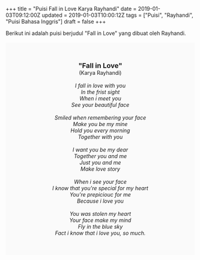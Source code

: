 +++
title = "Puisi Fall in Love Karya Rayhandi"
date = 2019-01-03T09:12:00Z
updated = 2019-01-03T10:00:12Z
tags = ["Puisi", "Rayhandi", "Puisi Bahasa Inggris"]
draft = false
+++

<div dir="ltr" style="text-align: left;" trbidi="on"><div style="text-align: justify;">Berikut ini adalah puisi berjudul "Fall in Love" yang dibuat oleh Rayhandi.</div><br /><div style="background: #FAFAFA; font-size: 14px; height: auto; margin: 0 auto; padding: 50px; text-align: center; width: auto;"><span style="font-size: 18px;"><b>"Fall in Love"</b></span><br />(Karya Rayhandi)<br /><br /><i>I fall in love with you<br />In  the frist sight<br />When i meet you<br />See your beautiful face<br /><br />Smiled when remembering your face<br />Make you be my mine<br />Hold you every morning<br />Together with you<br /><br />I want you be my dear<br />Together you and me <br />Just you and me<br />Make love story<br /><br />When i see your face<br />I know that you're special for my heart<br />You're prepiciouc for me<br />Because i love you<br /><br />You was stolen my heart<br />Your face make my mind<br />Fly in the blue sky<br />Fact i know that i love you, so much.</i> </div></div>

